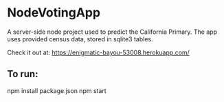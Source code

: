 # NodeVotingApp

A server-side node project used to predict the California Primary. The app uses provided census data, stored in sqlite3 tables. 

Check it out at: https://enigmatic-bayou-53008.herokuapp.com/

## To run:
npm install package.json
npm start
